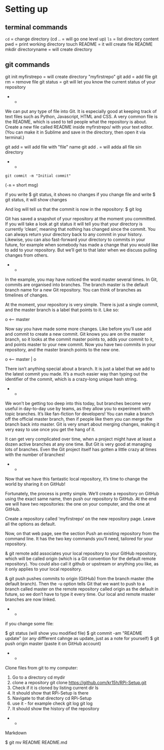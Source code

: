 Setting up
==========

terminal commands
-----------------

`cd` = change directory (cd .. = will go one level up)
`ls` = list directory content
pwd = print working directory
touch README = it will create file README
mkdir directoryname = will create directory

git commands
------------

git init myfirstrepo = will create directory "myfirstrepo"
git add = add file
git rm = remove file
git status = git will let you know the current status of your repository

- -

We can put any type of file into Git. It is especially good at keeping track of text files such as Python, Javascript, HTML and CSS. A very common file is the README, which is used to tell people what the repository is about. Create a new file called README inside myfirstrepo/ with your text editor. (You can make it in Sublime and save in the directory, then open it via terminal.)

git add <file> = will add file with "file" name
git add . = will adda all file sin directory

- -

```
git commit -m "Initial commit" 
```

(`-m` = short msg)

if you write $ git status, it shows no changes
if you change file and write $ git status, it will show changes

And log will tell us that the commit is now in the repository:
$ git log

Git has saved a snapshot of your repository at the moment you committed. If you will take a look at git status it will tell you that your directory is currently ‘clean’, meaning that nothing has changed since the commit. You can always return your directory back to any commit in your history. Likewise, you can also fast-forward your directory to commits in your future, for example when somebody has made a change that you would like to add to your repository. But we’ll get to that later when we discuss pulling changes from others.

- - 

In the example, you may have noticed the word master several times. In Git, commits are organised into branches. The branch master is the default branch name for a new Git repository. You can think of branches as timelines of changes.

At the moment, your repository is very simple. There is just a single commit, and the master branch is a label that points to it. Like so:

o  <-- master

Now say you have made some more changes. Like before you’ll use add and commit to create a new commit. Git knows you are on the master branch, so it looks at the commit master points to, adds your commit to it, and points master to your new commit. Now you have two commits in your repository, and the master branch points to the new one.

o  <-- master
|
o

There isn’t anything special about a branch. It is just a label that we add to the latest commit you made. It’s a much easier way than typing out the identifier of the commit, which is a crazy-long unique hash string.

- -

We won’t be getting too deep into this today, but branches become very useful in day-to-day use by teams, as they allow you to experiment with topic branches. It’s like fan-fiction for developers! You can make a branch off the official master branch, then if people like them you can merge the branch back into master. Git is very smart about merging changes, making it very easy to use once you get the hang of it.

It can get very complicated over time, when a project might have at least a dozen active branches at any one time. But Git is very good at managing lots of branches. Even the Git project itself has gotten a little crazy at times with the number of branches!

- - 

Now that we have this fantastic local repository, it’s time to change the world by sharing it on GitHub!

Fortunately, the process is pretty simple. We’ll create a repository on GitHub using the exact same name, then push our repository to GitHub. At the end we will have two repositories: the one on your computer, and the one at GitHub.

Create a repository called ‘myfirstrepo’ on the new repository page. Leave all the options as default.

Now, on that web page, see the section Push an existing repository from the command line. It has the two key commands you’ll need, tailored for your repository.

& git remote add 
associates your local repository to your GitHub repository, which will be called origin (which is a Git convention for the default remote repository). You could also call it github or upstream or anything you like, as it only applies to your local repository.

& git push 
pushes commits to origin (GitHub) from the branch master (the default branch). Then the -u option tells Git that we want to push to a branch called master on the remote repository called origin as the default in future, so we don’t have to type it every time. Our local and remote master branches are now linked.

- -

if you change some file:

$ git status (will show you modified file)
$ git commit -am "README update" (or any diffferent cahnge as update, just as a note for yourself)
$ git push origin master (paste it on GitHub account)

- -

Clone files from git to my computer:

1. Go to a directory
cd mydir
2. clone a repository
git clone https://github.com/kr15h/RPi-Setup.git
3. Check if it is cloned by listing current dir
ls
4. It should show that RPi-Setup is there
5. Navigate to that directory
cd RPi-Setup
6. use it - for example check git log
git log
7. It should show the history of the repository

- -

Markdown

$ git mv README README.md





